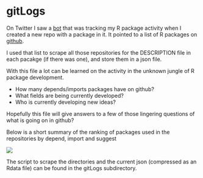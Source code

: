 # gitLogs

On Twitter I saw a [bot](https://twitter.com/gepuro) that was tracking my R package activity when I created a new repo with a package in it. It pointed to a list of R packages on [github](http://rpkg.gepuro.net/).

I used that list to scrape all those repositories for the DESCRIPTION file in each pacakge (if there was one), and store them in a json file. 

With this file a lot can be learned on the activity in the unknown jungle of R package development. 

  - How many depends/imports packages have on github?
  - What fields are being currently developed?
  - Who is currently developing new ideas?
  
Hopefully this file will give answers to a few of those lingering questions of what is going on in github?

Below is a short summary of the ranking of packages used in the repositories by depend, import and suggest

![](https://raw.githubusercontent.com/yonicd/ciderhouse/master/gitLogs/git_ranks.png)

The script to scrape the directories and the current json (compressed as an Rdata file) can be found in the gitLogs subdirectory.
